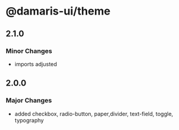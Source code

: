 # @damaris-ui/theme

## 2.1.0

### Minor Changes

- imports adjusted

## 2.0.0

### Major Changes

- added checkbox, radio-button, paper,divider, text-field, toggle, typography
